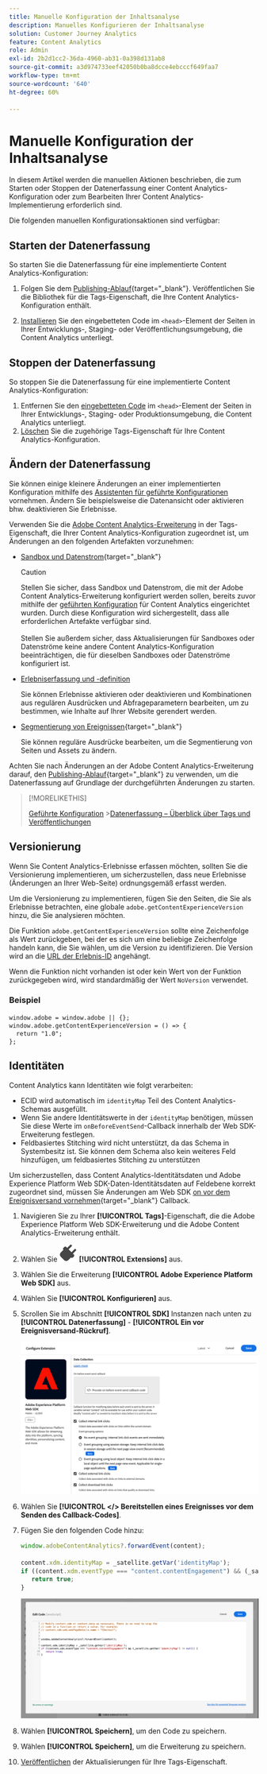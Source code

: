 ```yaml
---
title: Manuelle Konfiguration der Inhaltsanalyse
description: Manuelles Konfigurieren der Inhaltsanalyse
solution: Customer Journey Analytics
feature: Content Analytics
role: Admin
exl-id: 2b2d1cc2-36da-4960-ab31-0a398d131ab8
source-git-commit: a3d974733eef42050b0ba8dcce4ebcccf649faa7
workflow-type: tm+mt
source-wordcount: '640'
ht-degree: 60%

---
```


# Manuelle Konfiguration der Inhaltsanalyse

In diesem Artikel werden die manuellen Aktionen beschrieben, die zum Starten oder Stoppen der Datenerfassung einer Content Analytics-Konfiguration oder zum Bearbeiten Ihrer Content Analytics-Implementierung erforderlich sind.

Die folgenden manuellen Konfigurationsaktionen sind verfügbar:

## Starten der Datenerfassung

So starten Sie die Datenerfassung für eine implementierte Content Analytics-Konfiguration:

1. Folgen Sie dem [Publishing-Ablauf](https://experienceleague.adobe.com/de/docs/experience-platform/tags/publish/overview){target="_blank"}. Veröffentlichen Sie die Bibliothek für die Tags-Eigenschaft, die Ihre Content Analytics-Konfiguration enthält.

1. [Installieren](https://experienceleague.adobe.com/de/docs/experience-platform/tags/publish/environments/environments#installation) Sie den eingebetteten Code im `<head>`-Element der Seiten in Ihrer Entwicklungs-, Staging- oder Veröffentlichungsumgebung, die Content Analytics unterliegt.


## Stoppen der Datenerfassung

So stoppen Sie die Datenerfassung für eine implementierte Content Analytics-Konfiguration:

1. Entfernen Sie den [eingebetteten Code](https://experienceleague.adobe.com/de/docs/experience-platform/tags/publish/environments/environments) im `<head>`-Element der Seiten in Ihrer Entwicklungs-, Staging- oder Produktionsumgebung, die Content Analytics unterliegt.
1. [Löschen](https://experienceleague.adobe.com/de/docs/experience-platform/tags/publish/overview) Sie die zugehörige Tags-Eigenschaft für Ihre Content Analytics-Konfiguration.



## Ändern der Datenerfassung

Sie können einige kleinere Änderungen an einer implementierten Konfiguration mithilfe des [Assistenten für geführte Konfigurationen](guided.md) vornehmen. Ändern Sie beispielsweise die Datenansicht oder aktivieren bhw. deaktivieren Sie Erlebnisse.

Verwenden Sie die [Adobe Content Analytics-Erweiterung](https://experienceleague.adobe.com/de/docs/experience-platform/tags/extensions/client/content-analytics/overview) in der Tags-Eigenschaft, die Ihrer Content Analytics-Konfiguration zugeordnet ist, um Änderungen an den folgenden Artefakten vorzunehmen:

* [Sandbox und Datenstrom](https://experienceleague.adobe.com/de/docs/experience-platform/tags/extensions/client/content-analytics/overview#configure-datastreams){target="_blank"}

  >[!CAUTION]
  >
  >Stellen Sie sicher, dass Sandbox und Datenstrom, die mit der Adobe Content Analytics-Erweiterung konfiguriert werden sollen, bereits zuvor mithilfe der [geführten Konfiguration](guided.md) für Content Analytics eingerichtet wurden. Durch diese Konfiguration wird sichergestellt, dass alle erforderlichen Artefakte verfügbar sind.<br/><br/>Stellen Sie außerdem sicher, dass Aktualisierungen für Sandboxes oder Datenströme keine andere Content Analytics-Konfiguration beeinträchtigen, die für dieselben Sandboxes oder Datenströme konfiguriert ist.
  >

* [Erlebniserfassung und -definition](https://experienceleague.adobe.com/de/docs/experience-platform/tags/extensions/client/content-analytics/overview?lang=en#configure-experience-capture-and-definition)

  Sie können Erlebnisse aktivieren oder deaktivieren und Kombinationen aus regulären Ausdrücken und Abfrageparametern bearbeiten, um zu bestimmen, wie Inhalte auf Ihrer Website gerendert werden.

* [Segmentierung von Ereignissen](https://experienceleague.adobe.com/en/docs/experience-platform/tags/extensions/client/content-analytics/overview#configure-event-segmenting){target="_blank"}

  Sie können reguläre Ausdrücke bearbeiten, um die Segmentierung von Seiten und Assets zu ändern.


Achten Sie nach Änderungen an der Adobe Content Analytics-Erweiterung darauf, den [Publishing-Ablauf](https://experienceleague.adobe.com/de/docs/experience-platform/tags/publish/overview){target="_blank"} zu verwenden, um die Datenerfassung auf Grundlage der durchgeführten Änderungen zu starten.



>[!MORELIKETHIS]
>
>[Geführte Konfiguration](guided.md)
>&#x200B;>[Datenerfassung – Überblick über Tags und Veröffentlichungen](https://experienceleague.adobe.com/de/docs/experience-platform/tags/publish/overview)
>


## Versionierung

Wenn Sie Content Analytics-Erlebnisse erfassen möchten, sollten Sie die Versionierung implementieren, um sicherzustellen, dass neue Erlebnisse (Änderungen an Ihrer Web-Seite) ordnungsgemäß erfasst werden.

Um die Versionierung zu implementieren, fügen Sie den Seiten, die Sie als Erlebnisse betrachten, eine globale `adobe.getContentExperienceVersion` hinzu, die Sie analysieren möchten.

Die Funktion `adobe.getContentExperienceVersion` sollte eine Zeichenfolge als Wert zurückgeben, bei der es sich um eine beliebige Zeichenfolge handeln kann, die Sie wählen, um die Version zu identifizieren. Die Version wird an die [URL der Erlebnis-ID](/help/content-analytics/report/components.md#experience-metadata) angehängt.

Wenn die Funktion nicht vorhanden ist oder kein Wert von der Funktion zurückgegeben wird, wird standardmäßig der Wert `NoVersion` verwendet.

### Beispiel

```
window.adobe = window.adobe || {};
window.adobe.getContentExperienceVersion = () => {
  return "1.0";
};
```

## Identitäten

Content Analytics kann Identitäten wie folgt verarbeiten:

* ECID wird automatisch im `identityMap` Teil des Content Analytics-Schemas ausgefüllt.
* Wenn Sie andere Identitätswerte in der `identityMap` benötigen, müssen Sie diese Werte im `onBeforeEventSend`-Callback innerhalb der Web SDK-Erweiterung festlegen.
* Feldbasiertes Stitching wird nicht unterstützt, da das Schema in Systembesitz ist. Sie können dem Schema also kein weiteres Feld hinzufügen, um feldbasiertes Stitching zu unterstützen


Um sicherzustellen, dass Content Analytics-Identitätsdaten und Adobe Experience Platform Web SDK-Daten-Identitätsdaten auf Feldebene korrekt zugeordnet sind, müssen Sie Änderungen am Web SDK [on vor dem Ereignisversand vornehmen](https://experienceleague.adobe.com/en/docs/experience-platform/web-sdk/commands/configure/onbeforeeventsend){target="_blank"} Callback.

1. Navigieren Sie zu Ihrer **[!UICONTROL Tags]**-Eigenschaft, die die Adobe Experience Platform Web SDK-Erweiterung und die Adobe Content Analytics-Erweiterung enthält.
1. Wählen Sie ![Plug](/help/assets/icons/Plug.svg) **[!UICONTROL Extensions]** aus.
1. Wählen Sie die Erweiterung **[!UICONTROL Adobe Experience Platform Web SDK]** aus.
1. Wählen Sie **[!UICONTROL Konfigurieren]** aus.
1. Scrollen Sie im Abschnitt **[!UICONTROL SDK]** Instanzen nach unten zu **[!UICONTROL Datenerfassung]** - **[!UICONTROL Ein vor Ereignisversand-Rückruf]**.

   ![Ein vor Ereignisversand-Rückruf](/help/content-analytics/assets/onbeforeeventsendcallback.png)

1. Wählen Sie **[!UICONTROL &lt;/> Bereitstellen eines Ereignisses vor dem Senden des Callback-Codes]**.
1. Fügen Sie den folgenden Code hinzu:

   ```javascript
   window.adobeContentAnalytics?.forwardEvent(content);
   
   content.xdm.identityMap = _satellite.getVar('identityMap');
   if ((content.xdm.eventType === "content.contentEngagement") && (_satellite.getVar('identityMap') != null)) {
      return true;
   }
   ```

   ![Ein vor Ereignisversand-Rückruf](/help/content-analytics/assets/onbeforeeventsendcallbackcode.png)

1. Wählen **[!UICONTROL Speichern]**, um den Code zu speichern.
1. Wählen **[!UICONTROL Speichern]**, um die Erweiterung zu speichern.
1. [Veröffentlichen](https://experienceleague.adobe.com/de/docs/experience-platform/tags/publish/overview) der Aktualisierungen für Ihre Tags-Eigenschaft.





